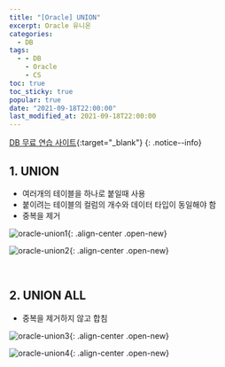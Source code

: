 ```yaml
---
title: "[Oracle] UNION"
excerpt: Oracle 유니온
categories:
  - DB
tags:
  - - DB
    - Oracle
    - CS
toc: true
toc_sticky: true
popular: true
date: "2021-09-18T22:00:00"
last_modified_at: 2021-09-18T22:00:00
---
```


[DB 무료 연습 사이트](http://www.sqlfiddle.com/){:target="\_blank"}
{: .notice--info}

## 1. UNION

- 여러개의 테이블을 하나로 붙일때 사용
- 붙이려는 테이블의 컬럼의 개수와 데이터 타입이 동일해야 함
- 중복을 제거

![oracle-union1](https://user-images.githubusercontent.com/62803763/133892235-f1dedc4c-19d0-48b6-aef5-3ff7997d2bed.PNG){: .align-center .open-new}

![oracle-union2](https://user-images.githubusercontent.com/62803763/133892238-c332a6e1-5229-4bdb-96b5-85131862d05c.PNG){: .align-center .open-new}

<br>

## 2. UNION ALL

- 중복을 제거하지 않고 합침

![oracle-union3](https://user-images.githubusercontent.com/62803763/133892239-bcc7a749-a91e-4b0d-9c6b-5fdee4fb8d49.PNG){: .align-center .open-new}

![oracle-union4](https://user-images.githubusercontent.com/62803763/133892240-3c21ad3c-335a-44ef-8181-353d2db94533.PNG){: .align-center .open-new}
